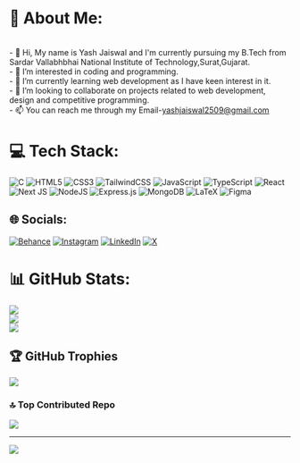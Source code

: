 # 💫 About Me:
<br>- 👋 Hi, My name is Yash Jaiswal and I'm currently pursuing my B.Tech from Sardar Vallabhbhai National Institute of Technology,Surat,Gujarat.
<br>- 👀 I’m interested in coding and programming.
<br>- 🌱 I’m currently learning web development as I have keen interest in it.
<br>- 💞️ I’m looking to collaborate on projects related to web development, design and competitive programming. 
<br>- 📫 You can reach me through my Email-<a href="mailto:yashjaiswal2509@gmail.com">yashjaiswal2509@gmail.com</a>


# 💻 Tech Stack:
![C](https://img.shields.io/badge/c-%2300599C.svg?style=for-the-badge&logo=c&logoColor=white) 
![HTML5](https://img.shields.io/badge/html5-%23E34F26.svg?style=for-the-badge&logo=html5&logoColor=white) 
![CSS3](https://img.shields.io/badge/css3-%231572B6.svg?style=for-the-badge&logo=css3&logoColor=white)
![TailwindCSS](https://img.shields.io/badge/tailwindcss-%2338B2AC.svg?style=for-the-badge&logo=tailwind-css&logoColor=white) 
![JavaScript](https://img.shields.io/badge/javascript-%23323330.svg?style=for-the-badge&logo=javascript&logoColor=%23F7DF1E) 
![TypeScript](https://img.shields.io/badge/typescript-%23007ACC.svg?style=for-the-badge&logo=typescript&logoColor=white) 
![React](https://img.shields.io/badge/react-%2320232a.svg?style=for-the-badge&logo=react&logoColor=%2361DAFB) 
![Next JS](https://img.shields.io/badge/Next-black?style=for-the-badge&logo=next.js&logoColor=white) 
![NodeJS](https://img.shields.io/badge/node.js-6DA55F?style=for-the-badge&logo=node.js&logoColor=white)
![Express.js](https://img.shields.io/badge/express.js-%23404d59.svg?style=for-the-badge&logo=express&logoColor=%2361DAFB)
![MongoDB](https://img.shields.io/badge/MongoDB-%234ea94b.svg?style=for-the-badge&logo=mongodb&logoColor=white)
![LaTeX](https://img.shields.io/badge/latex-%23008080.svg?style=for-the-badge&logo=latex&logoColor=white) 
![Figma](https://img.shields.io/badge/figma-%23F24E1E.svg?style=for-the-badge&logo=figma&logoColor=white)

## 🌐 Socials:
[![Behance](https://img.shields.io/badge/Behance-1769ff?logo=behance&logoColor=white)](https://behance.net/yashjaiswal2509) [![Instagram](https://img.shields.io/badge/Instagram-%23E4405F.svg?logo=Instagram&logoColor=white)](https://instagram.com/Yashja2509) [![LinkedIn](https://img.shields.io/badge/LinkedIn-%230077B5.svg?logo=linkedin&logoColor=white)](https://linkedin.com/in/yash-jaiswal-aaa8112ab) [![X](https://img.shields.io/badge/X-black.svg?logo=X&logoColor=white)](https://x.com/YashJaiswa50855) 

# 📊 GitHub Stats:
![](https://github-readme-stats.vercel.app/api?username=Yash-jaiswal2509&theme=react&hide_border=false&include_all_commits=false&count_private=false)<br/>
![](https://github-readme-streak-stats.herokuapp.com/?user=Yash-jaiswal2509&theme=react&hide_border=false)<br/>
![](https://github-readme-stats.vercel.app/api/top-langs/?username=Yash-jaiswal2509&theme=react&hide_border=false&include_all_commits=false&count_private=false&layout=compact)

## 🏆 GitHub Trophies
![](https://github-profile-trophy.vercel.app/?username=Yash-jaiswal2509&theme=monokai&no-frame=false&no-bg=true&margin-w=4)

### 🔝 Top Contributed Repo
![](https://github-contributor-stats.vercel.app/api?username=Yash-jaiswal2509&limit=5&theme=nord&combine_all_yearly_contributions=true)

---
[![](https://visitcount.itsvg.in/api?id=Yash-jaiswal2509&icon=0&color=0)](https://visitcount.itsvg.in)

<!-- Proudly created with GPRM ( https://gprm.itsvg.in ) -->
